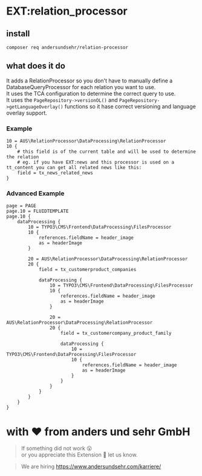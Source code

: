# EXT:relation_processor

## install

``composer req andersundsehr/relation-processor``

## what does it do

It adds a RelationProcessor so you don't have to manually define a DatabaseQueryProcessor for each relation you want to use.  
It uses the TCA configuration to determine the correct query to use.  
It uses the `PageRepository->versionOL()` and `PageRepository->getLanguageOverlay()` functions so it hase correct versioning and language overlay support.  



### Example

````typo3_typoscript
10 = AUS\RelationProcessor\DataProcessing\RelationProcessor
10 {
    # this field is of the current table and will be used to determine the relation
    # eg. if you have EXT:news and this processor is used on a tt_content you can get all related news like this:
    field = tx_news_related_news
}
````

### Advanced Example

````typo3_typoscript
page = PAGE
page.10 = FLUIDTEMPLATE
page.10 {
    dataProcessing {
        10 = TYPO3\CMS\Frontend\DataProcessing\FilesProcessor
        10 {
            references.fieldName = header_image
            as = headerImage
        }

        20 = AUS\RelationProcessor\DataProcessing\RelationProcessor
        20 {
            field = tx_customerproduct_companies

            dataProcessing {
                10 = TYPO3\CMS\Frontend\DataProcessing\FilesProcessor
                10 {
                    references.fieldName = header_image
                    as = headerImage
                }

                20 = AUS\RelationProcessor\DataProcessing\RelationProcessor
                20 {
                    field = tx_customercompany_product_family

                    dataProcessing {
                        10 = TYPO3\CMS\Frontend\DataProcessing\FilesProcessor
                        10 {
                            references.fieldName = header_image
                            as = headerImage
                        }
                    }
                }
            }
        }
    }
}
````

# with ♥️ from anders und sehr GmbH

> If something did not work 😮  
> or you appreciate this Extension 🥰 let us know.

> We are hiring https://www.andersundsehr.com/karriere/

